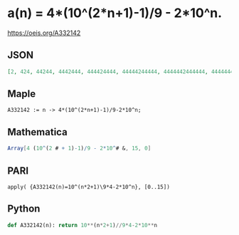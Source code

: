 # a\(n\) \= 4\*\(10^\(2\*n\+1\)\-1\)/9 \- 2\*10^n\.
https://oeis.org/A332142
## JSON
```JSON
[2, 424, 44244, 4442444, 444424444, 44444244444, 4444442444444, 444444424444444, 44444444244444444, 4444444442444444444, 444444444424444444444, 44444444444244444444444, 4444444444442444444444444, 444444444444424444444444444, 44444444444444244444444444444, 4444444444444442444444444444444]
```
## Maple
```Maple
A332142 := n -> 4*(10^(2*n+1)-1)/9-2*10^n;
```
## Mathematica
```Mathematica
Array[4 (10^(2 # + 1)-1)/9 - 2*10^# &, 15, 0]
```
## PARI
```PARI
apply( {A332142(n)=10^(n*2+1)\9*4-2*10^n}, [0..15])
```
## Python
```Python
def A332142(n): return 10**(n*2+1)//9*4-2*10**n
```
